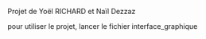 Projet de Yoël RICHARD et Naïl Dezzaz

pour utiliser le projet, lancer le fichier interface_graphique